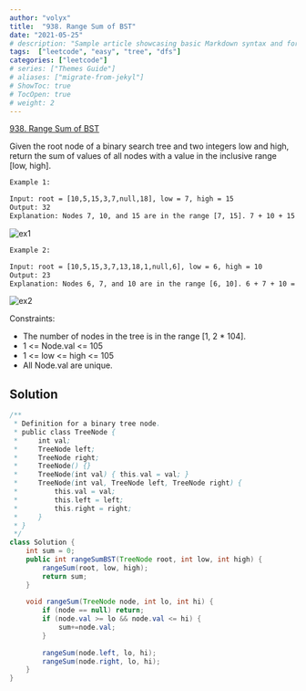 ```yaml
---
author: "volyx"
title:  "938. Range Sum of BST"
date: "2021-05-25"
# description: "Sample article showcasing basic Markdown syntax and formatting for HTML elements."
tags:  ["leetcode", "easy", "tree", "dfs"]
categories: ["leetcode"]
# series: ["Themes Guide"]
# aliases: ["migrate-from-jekyl"]
# ShowToc: true
# TocOpen: true
# weight: 2
---
```


[938. Range Sum of BST](https://leetcode.com/problems/range-sum-of-bst/)

Given the root node of a binary search tree and two integers low and high, return the sum of values of all nodes with a value in the inclusive range [low, high].

```txt
Example 1:

Input: root = [10,5,15,3,7,null,18], low = 7, high = 15
Output: 32
Explanation: Nodes 7, 10, and 15 are in the range [7, 15]. 7 + 10 + 15 = 32.
```

![ex1](/images/2021-05-25-ex1.jpg)

```txt
Example 2:

Input: root = [10,5,15,3,7,13,18,1,null,6], low = 6, high = 10
Output: 23
Explanation: Nodes 6, 7, and 10 are in the range [6, 10]. 6 + 7 + 10 = 23.
```

![ex2](/images/2021-05-25-ex2.jpg)

Constraints:

- The number of nodes in the tree is in the range [1, 2 * 104].
- 1 <= Node.val <= 105
- 1 <= low <= high <= 105
- All Node.val are unique.

## Solution

```java
/**
 * Definition for a binary tree node.
 * public class TreeNode {
 *     int val;
 *     TreeNode left;
 *     TreeNode right;
 *     TreeNode() {}
 *     TreeNode(int val) { this.val = val; }
 *     TreeNode(int val, TreeNode left, TreeNode right) {
 *         this.val = val;
 *         this.left = left;
 *         this.right = right;
 *     }
 * }
 */
class Solution {
    int sum = 0;
    public int rangeSumBST(TreeNode root, int low, int high) {
        rangeSum(root, low, high);
        return sum;
    }
    
    void rangeSum(TreeNode node, int lo, int hi) {
        if (node == null) return;
        if (node.val >= lo && node.val <= hi) {
            sum+=node.val;
        } 
        
        rangeSum(node.left, lo, hi);
        rangeSum(node.right, lo, hi);
    }
}
```
